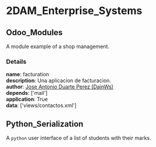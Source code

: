 # 2DAM_Enterprise_Systems

## Odoo_Modules

A module example of a shop management.

### Details
**name**: facturation <br/>
**description**: Una aplicacion de facturacion. <br/>
**author**: [Jose Antonio Duarte Perez (DainWs)](https://github.com/DainWs) <br/>
**depends**: ['mail'] <br/>
**application**: True <br/>
**data**: ['views/contactos.xml'] <br/>

## Python_Serialization

A `python` user interface of a list of students with their marks.
